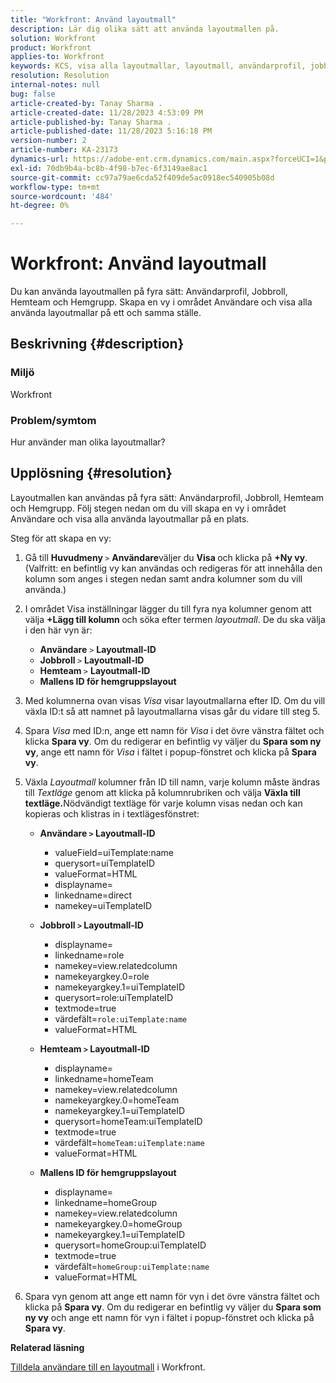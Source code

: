 ```yaml
---
title: "Workfront: Använd layoutmall"
description: Lär dig olika sätt att använda layoutmallen på.
solution: Workfront
product: Workfront
applies-to: Workfront
keywords: KCS, visa alla layoutmallar, layoutmall, användarprofil, jobbroll, hemteam, hemgrupp, Workfront
resolution: Resolution
internal-notes: null
bug: false
article-created-by: Tanay Sharma .
article-created-date: 11/28/2023 4:53:09 PM
article-published-by: Tanay Sharma .
article-published-date: 11/28/2023 5:16:18 PM
version-number: 2
article-number: KA-23173
dynamics-url: https://adobe-ent.crm.dynamics.com/main.aspx?forceUCI=1&pagetype=entityrecord&etn=knowledgearticle&id=be19a899-0e8e-ee11-8179-6045bd006704
exl-id: 70db9b4a-bc8b-4f98-b7ec-6f3149ae8ac1
source-git-commit: cc97a79ae6cda52f409de5ac0918ec540905b08d
workflow-type: tm+mt
source-wordcount: '484'
ht-degree: 0%

---
```


# Workfront: Använd layoutmall


Du kan använda layoutmallen på fyra sätt: Användarprofil, Jobbroll, Hemteam och Hemgrupp. Skapa en vy i området Användare och visa alla använda layoutmallar på ett och samma ställe.

## Beskrivning {#description}


### Miljö

Workfront



### Problem/symtom

Hur använder man olika layoutmallar?


## Upplösning {#resolution}


Layoutmallen kan användas på fyra sätt: Användarprofil, Jobbroll, Hemteam och Hemgrupp. Följ stegen nedan om du vill skapa en vy i området Användare och visa alla använda layoutmallar på en plats.

Steg för att skapa en vy:

1. Gå till <b>Huvudmeny </b>`>`  <b>Användare</b>väljer du <b>Visa </b>och klicka på <b>+Ny vy</b>. (Valfritt: en befintlig vy kan användas och redigeras för att innehålla den kolumn som anges i stegen nedan samt andra kolumner som du vill använda.)
2. I området Visa inställningar lägger du till fyra nya kolumner genom att välja <b>+Lägg till kolumn </b>och söka efter termen *layoutmall*. De du ska välja i den här vyn är:

   - <b>Användare</b> `>`  <b>Layoutmall-ID</b>
   - <b>Jobbroll </b>`>`  <b>Layoutmall-ID</b>
   - <b>Hemteam </b>`>`  <b>Layoutmall-ID</b>
   - <b>Mallens ID för hemgruppslayout</b>
3. Med kolumnerna ovan visas *Visa* visar layoutmallarna efter ID. Om du vill växla ID:t så att namnet på layoutmallarna visas går du vidare till steg 5.
4. Spara *Visa* med ID:n, ange ett namn för *Visa* i det övre vänstra fältet och klicka <b>Spara vy</b>. Om du redigerar en befintlig vy väljer du <b>Spara som ny vy</b>, ange ett namn för *Visa* i fältet i popup-fönstret och klicka på <b>Spara vy</b>.
5. Växla *Layoutmall* kolumner från ID till namn, varje kolumn måste ändras till *Textläge* genom att klicka på kolumnrubriken och välja <b>Växla till textläge.</b>Nödvändigt textläge för varje kolumn visas nedan och kan kopieras och klistras in i textlägesfönstret:
   - <b>Användare `>`  Layoutmall-ID </b>
      - valueField=uiTemplate:name
      - querysort=uiTemplateID
      - valueFormat=HTML
      - displayname=
      - linkedname=direct
      - namekey=uiTemplateID


   - <b>Jobbroll `>`  Layoutmall-ID </b>
      - displayname=
      - linkedname=role
      - namekey=view.relatedcolumn
      - namekeyargkey.0=role
      - namekeyargkey.1=uiTemplateID
      - querysort=role:uiTemplateID
      - textmode=true
      - värdefält=`role:uiTemplate:name`
      - valueFormat=HTML


   - <b>Hemteam `>`  Layoutmall-ID</b>
      - displayname=
      - linkedname=homeTeam
      - namekey=view.relatedcolumn
      - namekeyargkey.0=homeTeam
      - namekeyargkey.1=uiTemplateID
      - querysort=homeTeam:uiTemplateID
      - textmode=true
      - värdefält=`homeTeam:uiTemplate:name`
      - valueFormat=HTML


   - <b>Mallens ID för hemgruppslayout </b>
      - displayname=
      - linkedname=homeGroup
      - namekey=view.relatedcolumn
      - namekeyargkey.0=homeGroup
      - namekeyargkey.1=uiTemplateID
      - querysort=homeGroup:uiTemplateID
      - textmode=true
      - värdefält=`homeGroup:uiTemplate:name`
      - valueFormat=HTML
6. Spara vyn genom att ange ett namn för vyn i det övre vänstra fältet och klicka på <b>Spara vy</b>. Om du redigerar en befintlig vy väljer du <b>Spara som ny vy</b> och ange ett namn för vyn i fältet i popup-fönstret och klicka på <b>Spara vy</b>.


<b>Relaterad läsning</b>

[Tilldela användare till en layoutmall](https://experienceleague.adobe.com/docs/workfront/using/administration-and-setup/customize/layout-templates/assign-users-to-layout-template.html) i Workfront.
